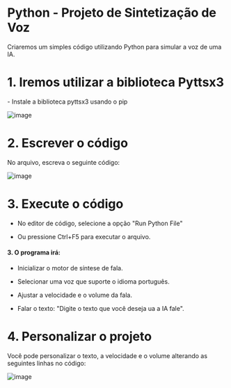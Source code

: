# Python - Projeto de Sintetização de Voz
Criaremos um simples código utilizando Python para simular a voz de uma IA.


<h1> 1. Iremos utilizar a biblioteca Pyttsx3 </h1>
- Instale a biblioteca pyttsx3 usando o pip

![image](https://github.com/user-attachments/assets/cdc3aaa7-106a-4fed-b8f2-5c3f3714929d)

<h1>2. Escrever o código</h1>
No arquivo, escreva o seguinte código:

![image](https://github.com/user-attachments/assets/d68d12bf-1603-435b-b7b3-98931e4e21fa)





<h1>3. Execute o código</h1>

- No editor de código, selecione a opção "Run Python File"

- Ou pressione Ctrl+F5 para executar o arquivo.

<h4>3. O programa irá: </h4>

- Inicializar o motor de síntese de fala.

- Selecionar uma voz que suporte o idioma português.

- Ajustar a velocidade e o volume da fala.

- Falar o texto: "Digite o texto que você deseja ua a IA fale".

<h1>4. Personalizar o projeto</h1>

Você pode personalizar o texto, a velocidade e o volume alterando as seguintes linhas no código:

![image](https://github.com/user-attachments/assets/fe09e603-3855-4bd1-83d3-f94edd98b59f)

